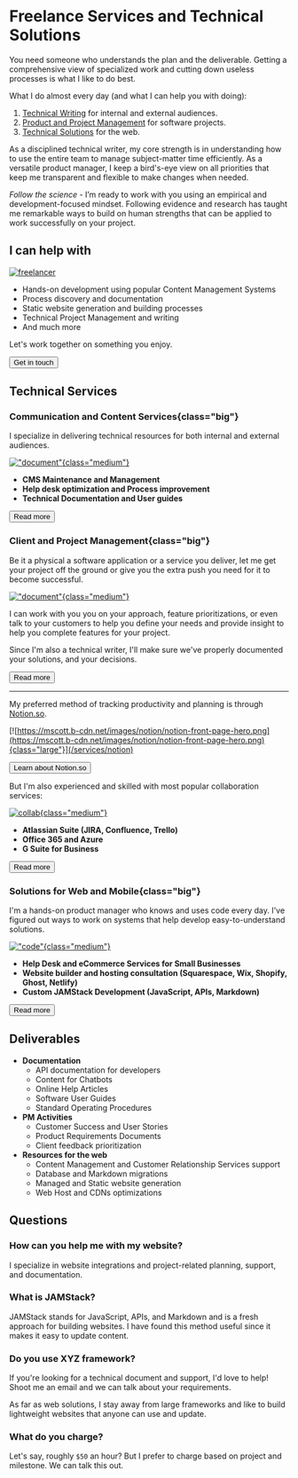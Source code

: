 # Freelance Services and Technical Solutions

You need someone who understands the plan and the deliverable. Getting a comprehensive view of specialized work and cutting down useless processes is what I like to do best.

What I do almost every day (and what I can help you with doing):

1. [Technical Writing](/services/documentation) for internal and external audiences.
2. [Product and Project Management](/services/management) for software projects.
3. [Technical Solutions](/services/web) for the web.

As a disciplined technical writer, my core strength is in understanding how to use the entire team to manage subject-matter time efficiently. As a versatile product manager, I keep a bird's-eye view on all priorities that keep me transparent and flexible to make changes when needed.

_Follow the science_ - I’m ready to work with you using an empirical and development-focused mindset. Following evidence and research has taught me remarkable ways to build on human strengths that can be applied to work successfully on your project.

## I can help with

[![freelancer](../src/assets/svg/freelancer.svg)](/contact#get-in-touch)

- Hands-on development using popular Content Management Systems
- Process discovery and documentation
- Static website generation and building processes
- Technical Project Management and writing
- And much more

Let's work together on something you enjoy.

<a class="link-button" href="/contact#get-in-touch"> <button>Get in touch</button></a>

## **Technical Services**

### **Communication and Content Services**{class="big"}

I specialize in delivering technical resources for both internal and external audiences.

[!["document"](../src/assets/svg/document.svg){class="medium"}](/services/documentation)

- **CMS Maintenance and Management**
- **Help desk optimization and Process improvement**
- **Technical Documentation and User guides**

<a class="link-button" href="/services/documentation"> <button>Read more</button></a>

### **Client and Project Management**{class="big"}

Be it a physical a software application or a service you deliver, let me get your project off the ground or give you the extra push you need for it to become successful.

[!["document"](../src/assets/svg/product.svg){class="medium"}](/services/management)

I can work with you you on your approach, feature prioritizations, or even talk to your customers to help you define your needs and provide insight to help you complete features for your project.

Since I'm also a technical writer, I'll make sure we've properly documented your solutions, and your decisions.

<a class="link-button" href="/services/management"> <button>Read more</button></a>

---

My preferred method of tracking productivity and planning is through [Notion.so](http://notion.so/).

[![https://mscott.b-cdn.net/images/notion/notion-front-page-hero.png](https://mscott.b-cdn.net/images/notion/notion-front-page-hero.png){class="large"}](/services/notion)

<a class="link-button" href="/services/notion"> <button>Learn about Notion.so</button></a>

But I'm also experienced and skilled with most popular collaboration services:

[![collab](../src/assets/svg/collab.svg){class="medium"}](services)

- **Atlassian Suite (JIRA, Confluence, Trello)**
- **Office 365 and Azure**
- **G Suite for Business**

<a class="link-button" href="/services/management"> <button>Read more</button></a>

### **Solutions for Web and Mobile**{class="big"}

I'm a hands-on product manager who knows and uses code every day. I've figured out ways to work on systems that help develop easy-to-understand solutions.

[!["code"](../src/assets/svg/code.svg){class="medium"}](/services/web)

- **Help Desk and eCommerce Services for Small Businesses**
- **Website builder and hosting consultation (Squarespace, Wix, Shopify, Ghost, Netlify)**
- **Custom JAMStack Development (JavaScript, APIs, Markdown)**

<a class="link-button" href="/services/web"><button>Read more</button></a>

## **Deliverables**

- **Documentation**
  - API documentation for developers
  - Content for Chatbots
  - Online Help Articles
  - Software User Guides
  - Standard Operating Procedures
- **PM Activities**
  - Customer Success and User Stories
  - Product Requirements Documents
  - Client feedback prioritization
- **Resources for the web**
  - Content Management and Customer Relationship Services support
  - Database and Markdown migrations
  - Managed and Static website generation
  - Web Host and CDNs optimizations

## **Questions**

### **How can you help me with my website?**

I specialize in website integrations and project-related planning, support, and documentation.

### **What is JAMStack?**

JAMStack stands for JavaScript, APIs, and Markdown and is a fresh approach for building websites. I have found this method useful since it makes it easy to update content.

### **Do you use XYZ framework?**

If you're looking for a technical document and support, I'd love to help! Shoot me an email and we can talk about your requirements.

As far as web solutions, I stay away from large frameworks and like to build lightweight websites that anyone can use and update.

### **What do you charge?**

Let's say, roughly `$50` an hour? But I prefer to charge based on project and milestone. We can talk this out.
